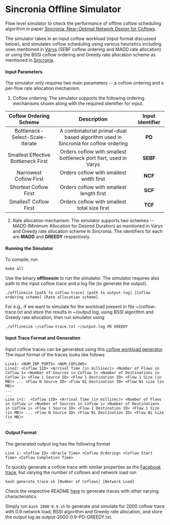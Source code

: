 # Sincronia Offline Simulator

Flow level simulator to check the performance of offline coflow scheduling algorithm in paper [Sincronia: Near-Optimal Network Design for Coflows](https://dl.acm.org/citation.cfm?id=3230569). 

The simulator takes in an input coflow workload (input format discussed below), and simulates coflow scheduling using various heuristics including ones mentioned in [Varys](https://dl.acm.org/citation.cfm?id=2626315) (SEBF coflow ordering and MADD rate allocation) or using the BSSI coflow ordering and Greedy rate allocation scheme as mentioned in [Sincronia](https://dl.acm.org/citation.cfm?id=3230569). 

#### Input Parameters

The simulator only requires two main parameters -- a coflow ordering and a per-flow rate allocation mechanism.

1. Coflow ordering: The simulator supports the following ordering mechanisms shown along with the required identifier for input.

Coflow Ordering Scheme | Description | Input Identifier
:----------------------:|:----------:|:---------------:
Bottleneck-Select-Scale-Iterate | A combinatorial primal-dual based algorithm used in Sincronia for coflow ordering | **PD**
Smallest Effective Bottleneck First | Orders coflow with smallest bottleneck port fisrt, used in Varys | **SEBF**
Narrowest Coflow First | Orders coflow with smallest width first | **NCF**
Shortest Coflow First | Orders coflow with smallest length first | **SCF**
SmallesT Coflow First | Orders coflow with smallest total size first | **TCF**

2. Rate allocation mechanism: The simulator supports two schemes -- MADD (Minimum Allocation for Desired Duration) as mentioned in Varys and Greedy rate allocation scheme in Sincronia. The identifiers for each are **MADD** and **GREEDY** respectively.

#### Running the Simulator

To compile, run 
```
make all
```

Use the binary **offlinesim** to run the simulator. The simulator requires also path to the input coflow trace and a log file (to generate the output). 
```
./offlinesim [path to coflow-trace] [path to output-log] [Coflow ordering scheme] [Rate allocation scheme]
```
For e.g., if we want to simulate for the workload present in file ~/coflow-trace.txt and store the results in ~/output.log, using BSSI algorithm and Greedy rate allocation, then run simulator using
```
./offlinesim ~/coflow-trace.txt ~/output.log PD GREEDY
```

#### Input Trace Format and Generation
Input coflow traces can be generated using this [coflow workload generator](https://github.com/sincronia-coflow/workload-generator). The input format of the traces looks like follows
```
Line1: <NUM_INP_PORTS> <NUM_COFLOWS>
Line2: <Coflow 1ID> <Arrival Time (in millisec)> <Number of Flows in Coflow 1> <Number of Sources in Coflow 1> <Number of Destinations in Coflow 1> <Flow 1 Source ID> <Flow 1 Destination ID> <Flow 1 Size (in MB)> ... <Flow N Source ID> <Flow N1 Destination ID> <Flow N1 size (in MB)>
...
...
Line i+1:  <Coflow iID> <Arrival Time (in millisec)> <Number of Flows in Coflow i> <Number of Sources in Coflow i> <Number of Destinations in Coflow i> <Flow 1 Source ID> <Flow 1 Destination ID> <Flow 1 Size (in MB)> ... <Flow N Source ID> <Flow Ni Destination ID> <Flow Ni size (in MB)>
...
```

#### Output Format
The generated output log has the following format
```
Line i: <Coflow ID> <Oracle Time> <Coflow Ordering> <Coflow Start Time> <Coflow Completion Time>
```

To quickly generate a coflow trace with similar properties as the [Facebook trace](https://github.com/coflow/coflow-benchmark), but varying the number of coflows and network load run
```
bash generate_trace.sh [Number of Coflows] [Network Load]
```

Check the respective README [here](https://github.com/sincronia-coflow/workload-generator) to generate traces with other varying characteristics.

Simply run `bash 2000-0.9.sh` to generate and simulate for 2000 coflow trace with 0.9 network load, BSSI algorithm and Greedy rate allocation, and store the output log as output-2000-0.9-PD-GREEDY.txt. 
